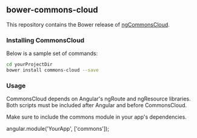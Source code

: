 ## bower-commons-cloud

This repository contains the Bower release of [ngCommonsCloud](https://github.com/CommonsCloud/ngCommonsCloud).

### Installing CommonsCloud

Below is a sample set of commands:

```bash
cd yourProjectDir
bower install commons-cloud --save
```

### Usage

CommonsCloud depends on Angular's ngRoute and ngResource libraries. Both scripts must be included after Angular and before CommonsCloud.

<script src="/bower_components/angular/angular.js"></script>
<script src="bower_components/angular-resource/angular-resource.js"></script>
<script src="bower_components/angular-route/angular-route.js"></script>
<script src="bower_components/commons-cloud/commons-cloud.js"></script>

Make sure to include the commons module in your app's dependencies.

angular.module('YourApp', ['commons']);